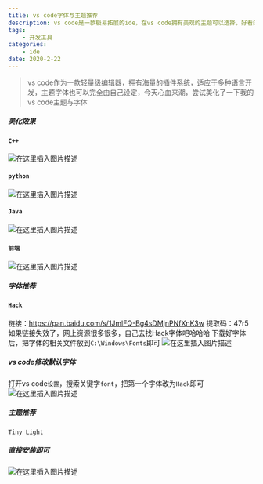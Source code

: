 ```yaml
---
title: vs code字体与主题推荐
description: vs code是一款极易拓展的ide，在vs code拥有美观的主题可以选择，好看的字体和主题将提升我们的编程舒适度~
tags: 
	- 开发工具
categories:
	- ide
date: 2020-2-22
---
```


>vs code作为一款轻量级编辑器，拥有海量的插件系统，适应于多种语言开发，主题字体也可以完全由自己设定，今天心血来潮，尝试美化了一下我的vs code主题与字体

##### 美化效果
#### `C++`
![在这里插入图片描述](https://img-blog.csdnimg.cn/20200222151714997.png?x-oss-process=image/watermark,type_ZmFuZ3poZW5naGVpdGk,shadow_10,text_aHR0cHM6Ly9ibG9nLmNzZG4ubmV0L3FxMTAxMzQ1OTkyMA==,size_16,color_FFFFFF,t_70)
#### `python`
![在这里插入图片描述](https://img-blog.csdnimg.cn/2020022215204495.png?x-oss-process=image/watermark,type_ZmFuZ3poZW5naGVpdGk,shadow_10,text_aHR0cHM6Ly9ibG9nLmNzZG4ubmV0L3FxMTAxMzQ1OTkyMA==,size_16,color_FFFFFF,t_70)
#### `Java`
![在这里插入图片描述](https://img-blog.csdnimg.cn/2020022215285129.png?x-oss-process=image/watermark,type_ZmFuZ3poZW5naGVpdGk,shadow_10,text_aHR0cHM6Ly9ibG9nLmNzZG4ubmV0L3FxMTAxMzQ1OTkyMA==,size_16,color_FFFFFF,t_70)
#### `前端`
![在这里插入图片描述](https://img-blog.csdnimg.cn/20200222152932905.png?x-oss-process=image/watermark,type_ZmFuZ3poZW5naGVpdGk,shadow_10,text_aHR0cHM6Ly9ibG9nLmNzZG4ubmV0L3FxMTAxMzQ1OTkyMA==,size_16,color_FFFFFF,t_70)
##### 字体推荐
#### `Hack`
链接：https://pan.baidu.com/s/1JmlFQ-Bg4sDMjnPNfXnK3w 
提取码：47r5
如果链接失效了，网上资源很多很多，自己去找Hack字体吧哈哈哈
下载好字体后，把字体的相关文件放到`C:\Windows\Fonts`即可
![在这里插入图片描述](https://img-blog.csdnimg.cn/20200222152713955.png?x-oss-process=image/watermark,type_ZmFuZ3poZW5naGVpdGk,shadow_10,text_aHR0cHM6Ly9ibG9nLmNzZG4ubmV0L3FxMTAxMzQ1OTkyMA==,size_16,color_FFFFFF,t_70)
##### vs code修改默认字体
打开vs code`设置`，搜索关键字`font`，把第一个字体改为`Hack`即可
![在这里插入图片描述](https://img-blog.csdnimg.cn/20200222154421936.png?x-oss-process=image/watermark,type_ZmFuZ3poZW5naGVpdGk,shadow_10,text_aHR0cHM6Ly9ibG9nLmNzZG4ubmV0L3FxMTAxMzQ1OTkyMA==,size_16,color_FFFFFF,t_70)
##### 主题推荐
`Tiny Light`
##### 直接安装即可
![在这里插入图片描述](https://img-blog.csdnimg.cn/20200222153138284.png?x-oss-process=image/watermark,type_ZmFuZ3poZW5naGVpdGk,shadow_10,text_aHR0cHM6Ly9ibG9nLmNzZG4ubmV0L3FxMTAxMzQ1OTkyMA==,size_16,color_FFFFFF,t_70)
